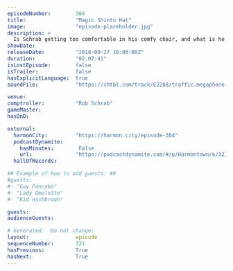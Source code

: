 ```yaml
---
episodeNumber:        304
title:                "Magic Shinto Hat"
image:                "episode-placeholder.jpg"
description: >
  Is Schrab getting too comfortable in his comfy chair, and what is he doing with his microphone?
showDate:             
releaseDate:          "2018-09-27 10:00:00Z"
duration:             "02:07:41"
isLostEpisode:        false
isTrailer:            false
hasExplicitLanguage:  true
soundFile:            "https://chtbl.com/track/E2288/traffic.megaphone.fm/STA6586506051.mp3?updated=1596580673"

venue:                
comptroller:          "Rob Schrab"
gameMaster:           
hasDnD:               

external:
  harmonCity:         "https://harmon.city/episode-304"
  podcastDynamite:
    hasMinutes:        False
    url:              "https://podcastdynamite.com/#/p/Harmontown/e/321/304"
  hallOfRecords:      

## Example of how to add guests: ##
#guests:
#- "Guy Pancake"
#- "Lady Omelette"
#- "Kid Hashbrown"

guests:
audienceGuests:

# Generated.  Do not change:
layout:               episode
sequenceNumber:       321
hasPrevious:          True
hasNext:              True
---
```


<!-- The episode description will be rendered here -->
<!-- Add your content below here -->

